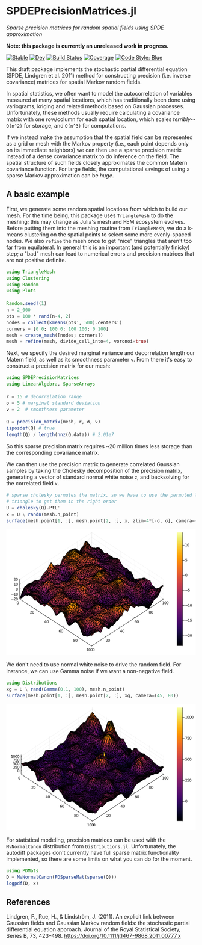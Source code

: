 # SPDEPrecisionMatrices.jl

*Sparse precision matrices for random spatial fields using SPDE approximation*

**Note: this package is currently an unreleased work in progress.**

[![Stable](https://img.shields.io/badge/docs-stable-blue.svg)](https://jkbest2.github.io/SPDEPrecisionMatrices.jl/stable)
[![Dev](https://img.shields.io/badge/docs-dev-blue.svg)](https://jkbest2.github.io/SPDEPrecisionMatrices.jl/dev)
[![Build Status](https://github.com/jkbest2/SPDEPrecisionMatrices.jl/workflows/CI/badge.svg)](https://github.com/jkbest2/SPDEPrecisionMatrices.jl/actions)
[![Coverage](https://codecov.io/gh/jkbest2/SPDEPrecisionMatrices.jl/branch/master/graph/badge.svg)](https://codecov.io/gh/jkbest2/SPDEPrecisionMatrices.jl)
[![Code Style: Blue](https://img.shields.io/badge/code%20style-blue-4495d1.svg)](https://github.com/invenia/BlueStyle)

This draft package implements the stochastic partial differential equation (SPDE, Lindgren et al. 2011) method for constructing precision (i.e. inverse covariance) matrices for spatial Markov random fields.

In spatial statistics, we often want to model the autocorrelation of variables measured at many spatial locations, which has traditionally been done using  variograms, kriging and related methods based on Gaussian processes. Unfortunately, these methods usually require calculating a covariance matrix with one row/column for each spatial location, which scales *terribly*--`O(n^2)` for storage, and `O(n^3)` for computations.

If we instead make the assumption that the spatial field can be represented as a
grid or mesh with the Markov property (i.e., each point depends only on its immediate neighbors) we can then use a sparse precision matrix instead of a dense covariance matrix to do inference on the field.  The spatial structure of such fields closely approximates the common Matern covariance function.  For large fields, the computational savings of using a sparse Markov approximation can be *huge*.

## A basic example

First, we generate some random spatial locations from which to build our mesh. For the time being, this package uses `TriangleMesh` to do the meshing; this may change as Julia's mesh and FEM ecosystem evolves. Before putting them into the meshing routine from `TriangleMesh`, we do a k-means clustering on the spatial points to select some more evenly-spaced nodes.  We also `refine` the mesh once to get "nice" triangles that aren't too far from equilateral.  In general this is an important (and potentially finicky) step; a "bad" mesh can lead to numerical errors and precision matrices that are not positive definite.

```julia
using TriangleMesh
using Clustering
using Random
using Plots

Random.seed!(1)
n = 2_000
pts = 100 * rand(n-4, 2)
nodes = collect(kmeans(pts', 500).centers')
corners = [0 0; 100 0; 100 100; 0 100]
mesh = create_mesh([nodes; corners])
mesh = refine(mesh, divide_cell_into=4, voronoi=true)
```
Next, we specify the desired marginal variance and decorrelation length our Matern field, as well as its smoothness parameter `ν`.  From there it's easy to construct a precision matrix for our mesh:

```julia
using SPDEPrecisionMatrices
using LinearAlgebra, SparseArrays

r = 15 # decorrelation range
σ = 5 # marginal standard deviation
ν = 2  # smoothness parameter

Q = precision_matrix(mesh, r, σ, ν)
isposdef(Q) # true
length(Q) / length(nnz(Q.data)) # 2.01e7
```
So this sparse precision matrix requires ~20 million times less storage than the corresponding covariance matrix.

We can then use the precision matrix to generate correlated Gaussian samples
by taking the Cholesky decomposition of the precision matrix, generating a vector of standard normal white noise `z`, and backsolving for the correlated field `x`.

```julia
# sparse cholesky permutes the matrix, so we have to use the permuted lower
# triangle to get them in the right order
U = cholesky(Q).PtL'
x = U \ randn(mesh.n_point)
surface(mesh.point[1, :], mesh.point[2, :], x, zlim=4*[-σ, σ], camera=(45, 80))
```

![Random Gaussian Markov random field](Gaussian_MRF.png)

We don't need to use normal white noise to drive the random field.  For instance, we can use Gamma noise if we want a non-negative field.

```julia
using Distributions
xg = U \ rand(Gamma(0.1, 100), mesh.n_point)
surface(mesh.point[1, :], mesh.point[2, :], xg, camera=(45, 80))
```

![Random Gamma Markov random field](Gamma_MRF.png)


For statistical modeling, precision matrices can be used with the `MvNormalCanon` distribution from `Distributions.jl`.  Unfortunately, the autodiff packages don't currently have full sparse matrix functionality implemented, so there are some limits on what you can do for the moment.

```julia
using PDMats
D = MvNormalCanon(PDSparseMat(sparse(Q)))
logpdf(D, x)
```

## References

Lindgren, F., Rue, H., & Lindström, J. (2011). An explicit link between Gaussian fields and Gaussian Markov random fields: the stochastic partial differential equation approach. Journal of the Royal Statistical Society, Series B, 73, 423–498. https://doi.org/10.1111/j.1467-9868.2011.00777.x
